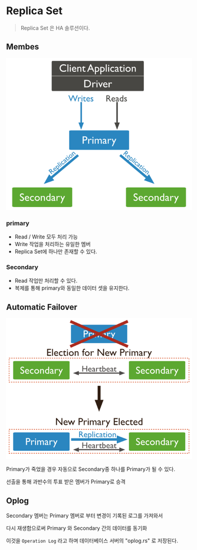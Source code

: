# Replica Set

> Replica Set 은 HA 솔루션이다.

## Membes

![](<../../.gitbook/assets/image (2) (1) (1).png>)

### primary

* Read / Write 모두 처리 가능
* Write 작업을 처리하는 유일한 멤버
* Replica Set에 하나만 존재할  수 있다.

### Secondary&#x20;

* Read 작업만 처리할 수 있다.
* 복제를 통해 primary와 동일한 데이터 셋을 유지한다.



## Automatic Failover

![](<../../.gitbook/assets/image (1) (1).png>)

Primary가 죽었을 경우 자동으로  Secondary중 하나를 Primary가 될 수 있다.

선출을 통해 과반수의 투표 받은 멤버가 Primary로  승격



## Oplog

Secondary 멤버는 Primary 멤버로 부터 변경이 기록된 로그를 가져와서&#x20;

다시 재생함으로써 Primary 와 Secondary 간의 데이터를 동기화

이것을 `Operation Log` 라고 하며 데이터베이스 서버의 "oplog.rs" 로 저장된다.

